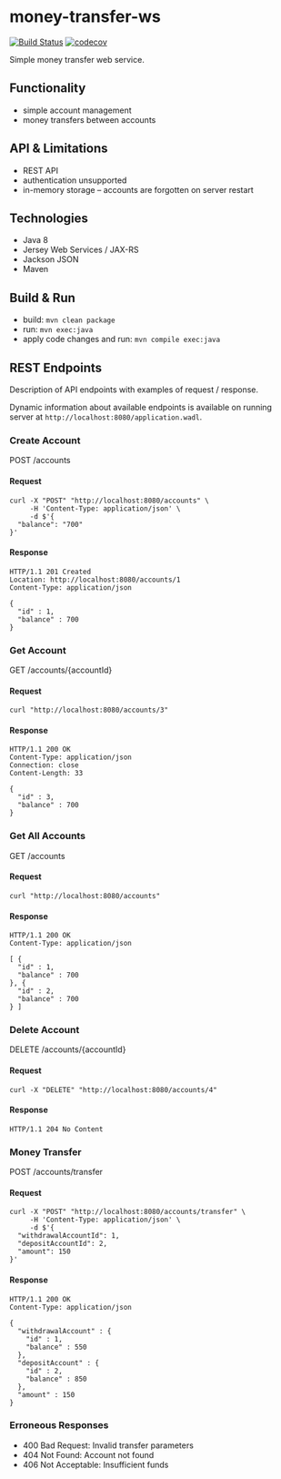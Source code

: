 # money-transfer-ws

[![Build Status](https://travis-ci.org/landpro/money-transfer-ws.svg?branch=master)](https://travis-ci.org/landpro/money-transfer-ws)
[![codecov](https://codecov.io/gh/landpro/money-transfer-ws/branch/master/graph/badge.svg)](https://codecov.io/gh/landpro/money-transfer-ws)

Simple money transfer web service.

## Functionality

-   simple account management
-   money transfers between accounts

## API & Limitations

-   REST API
-   authentication unsupported
-   in-memory storage – accounts are forgotten on server restart

## Technologies

-   Java 8
-   Jersey Web Services / JAX-RS
-   Jackson JSON
-   Maven

## Build & Run

-   build: `mvn clean package`
-   run: `mvn exec:java`
-   apply code changes and run: `mvn compile exec:java`

## REST Endpoints

Description of API endpoints with examples of request / response.

Dynamic information about available endpoints is available on running server at `http://localhost:8080/application.wadl`.

### Create Account

POST /accounts

#### Request
```
curl -X "POST" "http://localhost:8080/accounts" \
     -H 'Content-Type: application/json' \
     -d $'{
  "balance": "700"
}'
```
#### Response
```
HTTP/1.1 201 Created
Location: http://localhost:8080/accounts/1
Content-Type: application/json

{
  "id" : 1,
  "balance" : 700
}
```

### Get Account

GET /accounts/{accountId}

#### Request
```
curl "http://localhost:8080/accounts/3"
```
#### Response
```
HTTP/1.1 200 OK
Content-Type: application/json
Connection: close
Content-Length: 33

{
  "id" : 3,
  "balance" : 700
}
```

### Get All Accounts

GET /accounts

#### Request
```
curl "http://localhost:8080/accounts"
```

#### Response
```
HTTP/1.1 200 OK
Content-Type: application/json

[ {
  "id" : 1,
  "balance" : 700
}, {
  "id" : 2,
  "balance" : 700
} ]
```

### Delete Account

DELETE /accounts/{accountId}

#### Request
```
curl -X "DELETE" "http://localhost:8080/accounts/4"
```

#### Response
```
HTTP/1.1 204 No Content
```

### Money Transfer

POST /accounts/transfer

#### Request
```
curl -X "POST" "http://localhost:8080/accounts/transfer" \
     -H 'Content-Type: application/json' \
     -d $'{
  "withdrawalAccountId": 1,
  "depositAccountId": 2,
  "amount": 150
}'
```
#### Response
```
HTTP/1.1 200 OK
Content-Type: application/json

{
  "withdrawalAccount" : {
    "id" : 1,
    "balance" : 550
  },
  "depositAccount" : {
    "id" : 2,
    "balance" : 850
  },
  "amount" : 150
}
```
### Erroneous Responses

-   400 Bad Request: Invalid transfer parameters
-   404 Not Found: Account not found
-   406 Not Acceptable: Insufficient funds

